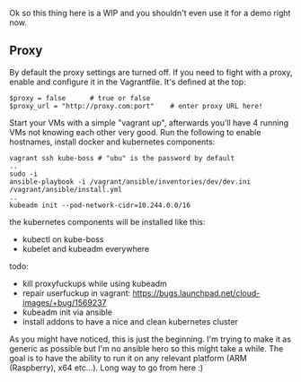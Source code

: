 Ok so this thing here is a WIP and you shouldn't even use it for a demo right now. 

## Proxy
By default the proxy settings are turned off. If you need to fight with a proxy, enable and configure it in the Vagrantfile. It's defined at the top:
```
$proxy = false		# true or false
$proxy_url = "http://proxy.com:port"	# enter proxy URL here!
```


Start your VMs with a simple "vagrant up", afterwards you'll have 4 running VMs not knowing each other very good.
Run the following to enable hostnames, install docker and kubernetes components:

```
vagrant ssh kube-boss # "ubu" is the password by default
..
sudo -i
ansible-playbook -i /vagrant/ansible/inventories/dev/dev.ini /vagrant/ansible/install.yml
..
kubeadm init --pod-network-cidr=10.244.0.0/16
```

the kubernetes components will be installed like this:
- kubectl on kube-boss
- kubelet and kubeadm everywhere

todo:
- kill proxyfuckups while using kubeadm
- repair userfuckup in vagrant: https://bugs.launchpad.net/cloud-images/+bug/1569237 
- kubeadm init via ansible
- install addons to have a nice and clean kubernetes cluster

As you might have noticed, this is just the beginning. I'm trying to make it as generic as possible but I'm no ansible hero so this might take a while. The goal is to have the ability to run it on any relevant platform (ARM (Raspberry), x64 etc...). Long way to go from here :)